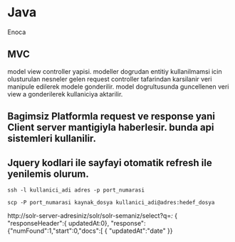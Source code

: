 # Java
Enoca

## MVC
model view controller yapisi. modeller dogrudan entitiy kullanilmamsi icin olusturulan nesneler gelen request controller tafarindan karsilanir veri manipule edilerek modele gonderilir.
model dogrultusunda guncellenen veri view a gonderilerek kullaniciya aktarilir.

## Bagimsiz Platformla request ve response yani Client server mantigiyla haberlesir. bunda api sistemleri kullanilir. 
## Jquery kodlari ile sayfayi otomatik refresh ile yenilemis olurum.

```
ssh -l kullanici_adi adres -p port_numarasi
```

```
scp -P port_numarasi kaynak_dosya kullanici_adi@adres:hedef_dosya
```

http://solr-server-adresiniz/solr/solr-semaniz/select?q=*:* 
{
  "responseHeader":{
   updatedAt:0},
  "response":{"numFound":1,"start":0,"docs":[
      {
        "updatedAt":"date"
  }}
